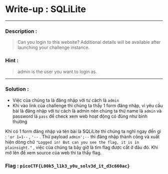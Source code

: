 # Write-up : SQLiLite
--- 
### Description :
> Can you login to this website?
> Additional details will be available after launching your challenge instance.
### Hint :
> admin is the user you want to login as.
--- 
### Solution :
- Việc của chúng ta là đăng nhập với tư cách là `` admin ``
- Khi vào link của challenge thì chúng ta thấy 1 form đăng nhập, vì yêu cầu bài là đăng nhập với tư cách là admin nên chúng ta thử name là `` admin `` và password là `` pass `` để check xem web hoạt động có đúng như bình thường

Khi có 1 form đăng nhập và tên bài là SQLiLite thì chúng ta nghĩ ngay đến gì :
`` 'or 1=1-- `` , `` '-- `` . Thử payload `` admin';-- `` thì đăng nhập thành công và xuất hiện dòng chữ `` "Logged in! But can you see the flag, it is in plainsight." `` , việc của chúng ta bây giờ là tìm flag được cất ở đâu đó.
Khi mở lên để xem source của web thì ta thấy flag.
### Flag : `` picoCTF{L00k5_l1k3_y0u_solv3d_it_d3c660ac} `` 
